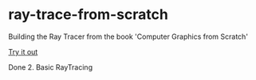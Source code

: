 # ray-trace-from-scratch
Building the Ray Tracer from the book 'Computer Graphics from Scratch'

[Try it out](https://seryckd.github.io/ray-trace-from-scratch/)

Done
2. Basic RayTracing
